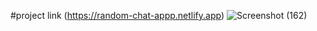 #project link (https://random-chat-appp.netlify.app)
![Screenshot (162)](https://github.com/SandeepPatel360/CHATAPP/assets/60035518/a9a0ee11-6b2f-4fc3-8549-ccb200e76280)
